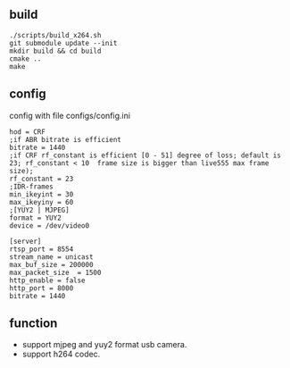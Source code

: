 ## build
```
./scripts/build_x264.sh
git submodule update --init
mkdir build && cd build
cmake ..
make
```
## config
config with file configs/config.ini
```
hod = CRF      
;if ABR bitrate is efficient
bitrate = 1440    
;if CRF rf_constant is efficient [0 - 51] degree of loss; default is 23; rf_constant < 10  frame size is bigger than live555 max frame size);
rf_constant = 23  
;IDR-frames 
min_ikeyint = 30
max_ikeyiny = 60
;[YUY2 | MJPEG]
format = YUY2
device = /dev/video0

[server]
rtsp_port = 8554
stream_name = unicast
max_buf_size = 200000
max_packet_size  = 1500
http_enable = false
http_port = 8000
bitrate = 1440
```
## function
- support mjpeg and yuy2 format usb camera.
- support h264 codec.
